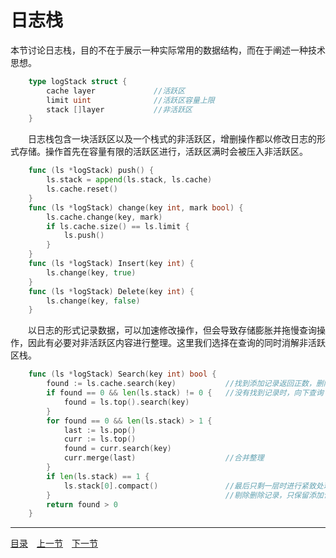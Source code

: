 # 日志栈
本节讨论日志栈，目的不在于展示一种实际常用的数据结构，而在于阐述一种技术思想。
```go
	type logStack struct {
		cache layer				//活跃区
		limit uint				//活跃区容量上限
		stack []layer			//非活跃区
	}
```
　　日志栈包含一块活跃区以及一个栈式的非活跃区，增删操作都以修改日志的形式存储。操作首先在容量有限的活跃区进行，活跃区满时会被压入非活跃区。
```go
	func (ls *logStack) push() {
		ls.stack = append(ls.stack, ls.cache)
		ls.cache.reset()
	}
	func (ls *logStack) change(key int, mark bool) {
		ls.cache.change(key, mark)
		if ls.cache.size() == ls.limit {
			ls.push()
		}
	}
	func (ls *logStack) Insert(key int) {
		ls.change(key, true)
	}
	func (ls *logStack) Delete(key int) {
		ls.change(key, false)
	}
```
　　以日志的形式记录数据，可以加速修改操作，但会导致存储膨胀并拖慢查询操作，因此有必要对非活跃区内容进行整理。这里我们选择在查询的同时消解非活跃区栈。
```go
	func (ls *logStack) Search(key int) bool {
		found := ls.cache.search(key)			//找到添加记录返回正数，删除记录返回负数
		if found == 0 && len(ls.stack) != 0 {	//没有找到记录时，向下查询
			found = ls.top().search(key)
		}
		for found == 0 && len(ls.stack) > 1 {
			last := ls.pop()
			curr := ls.top()
			found = curr.search(key)
			curr.merge(last)					//合并整理
		}
		if len(ls.stack) == 1 {
			ls.stack[0].compact()				//最后只剩一层时进行紧致处理
		}										//剔除删除记录，只保留添加记录
		return found > 0
	}
```

---
[目录](../index.md)　[上一节](03-A.md)　[下一节](03.md)
